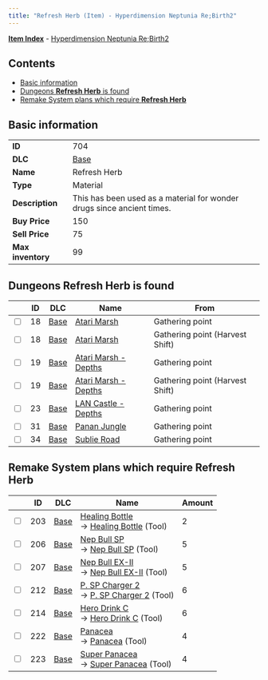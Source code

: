 ```yaml
---
title: "Refresh Herb (Item) - Hyperdimension Neptunia Re;Birth2"
---
```


[**Item Index**](/neptunia/rb2/item/index.html) - [Hyperdimension Neptunia Re;Birth2](/neptunia/rb2)

## Contents

- [Basic information](#basic-information)
- [Dungeons **Refresh Herb** is found](#dungeons-refresh-herb-is-found)
- [Remake System plans which require **Refresh Herb**](#remake-system-plans-which-require-refresh-herb)

## Basic information

|   |   |
| -- | -- |
| **ID** | 704 |
| **DLC** | [Base](/neptunia/rb2/dlc/0-base.html) |
| **Name** | Refresh Herb |
| **Type** | Material |
| **Description** | This has been used as a material for wonder drugs since ancient times. |
| **Buy Price** | 150 |
| **Sell Price** | 75 |
| **Max inventory** | 99 |

## Dungeons **Refresh Herb** is found

|    | ID | DLC | Name | From |
| -- | -- | --- | ---- | ---- |
| <input type="checkbox" id="rb2-dungeon-0-18" class="trackbox" /> | 18 | [Base](/neptunia/rb2/dlc/0-base.html) | [Atari Marsh](/neptunia/rb2/dungeon/0-18-atari-marsh.html) | Gathering point |
| <input type="checkbox" id="rb2-dungeon-0-18" class="trackbox" /> | 18 | [Base](/neptunia/rb2/dlc/0-base.html) | [Atari Marsh](/neptunia/rb2/dungeon/0-18-atari-marsh.html) | Gathering point (Harvest Shift) |
| <input type="checkbox" id="rb2-dungeon-0-19" class="trackbox" /> | 19 | [Base](/neptunia/rb2/dlc/0-base.html) | [Atari Marsh - Depths](/neptunia/rb2/dungeon/0-19-atari-marsh-depths.html) | Gathering point |
| <input type="checkbox" id="rb2-dungeon-0-19" class="trackbox" /> | 19 | [Base](/neptunia/rb2/dlc/0-base.html) | [Atari Marsh - Depths](/neptunia/rb2/dungeon/0-19-atari-marsh-depths.html) | Gathering point (Harvest Shift) |
| <input type="checkbox" id="rb2-dungeon-0-23" class="trackbox" /> | 23 | [Base](/neptunia/rb2/dlc/0-base.html) | [LAN Castle - Depths](/neptunia/rb2/dungeon/0-23-lan-castle-depths.html) | Gathering point |
| <input type="checkbox" id="rb2-dungeon-0-31" class="trackbox" /> | 31 | [Base](/neptunia/rb2/dlc/0-base.html) | [Panan Jungle](/neptunia/rb2/dungeon/0-31-panan-jungle.html) | Gathering point |
| <input type="checkbox" id="rb2-dungeon-0-34" class="trackbox" /> | 34 | [Base](/neptunia/rb2/dlc/0-base.html) | [Sublie Road](/neptunia/rb2/dungeon/0-34-sublie-road.html) | Gathering point |

## Remake System plans which require **Refresh Herb**

|    | ID | DLC | Name | Amount |
| -- | -- | --- | ---- | ------ |
| <input type="checkbox" id="rb2-remake-0-203" class="trackbox" /> | 203 | [Base](/neptunia/rb2/dlc/0-base.html) | [Healing Bottle](/neptunia/rb2/remake/0-203-healing-bottle.html)<br />→ [Healing Bottle](/neptunia/rb2/item/0-4-healing-bottle.html) (Tool) | 2 |
| <input type="checkbox" id="rb2-remake-0-206" class="trackbox" /> | 206 | [Base](/neptunia/rb2/dlc/0-base.html) | [Nep Bull SP](/neptunia/rb2/remake/0-206-nep-bull-sp.html)<br />→ [Nep Bull SP](/neptunia/rb2/item/0-7-nep-bull-sp.html) (Tool) | 5 |
| <input type="checkbox" id="rb2-remake-0-207" class="trackbox" /> | 207 | [Base](/neptunia/rb2/dlc/0-base.html) | [Nep Bull EX-II](/neptunia/rb2/remake/0-207-nep-bull-ex-ii.html)<br />→ [Nep Bull EX-II](/neptunia/rb2/item/0-9-nep-bull-ex-ii.html) (Tool) | 5 |
| <input type="checkbox" id="rb2-remake-0-212" class="trackbox" /> | 212 | [Base](/neptunia/rb2/dlc/0-base.html) | [P. SP Charger 2](/neptunia/rb2/remake/0-212-p-sp-charger-2.html)<br />→ [P. SP Charger 2](/neptunia/rb2/item/0-16-p-sp-charger-2.html) (Tool) | 6 |
| <input type="checkbox" id="rb2-remake-0-214" class="trackbox" /> | 214 | [Base](/neptunia/rb2/dlc/0-base.html) | [Hero Drink C](/neptunia/rb2/remake/0-214-hero-drink-c.html)<br />→ [Hero Drink C](/neptunia/rb2/item/0-18-hero-drink-c.html) (Tool) | 6 |
| <input type="checkbox" id="rb2-remake-0-222" class="trackbox" /> | 222 | [Base](/neptunia/rb2/dlc/0-base.html) | [Panacea](/neptunia/rb2/remake/0-222-panacea.html)<br />→ [Panacea](/neptunia/rb2/item/0-27-panacea.html) (Tool) | 4 |
| <input type="checkbox" id="rb2-remake-0-223" class="trackbox" /> | 223 | [Base](/neptunia/rb2/dlc/0-base.html) | [Super Panacea](/neptunia/rb2/remake/0-223-super-panacea.html)<br />→ [Super Panacea](/neptunia/rb2/item/0-28-super-panacea.html) (Tool) | 4 |